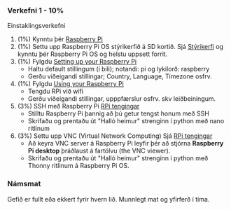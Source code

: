 ### Verkefni 1 - 10% 
Einstaklingsverkefni

1. (1%) Kynntu þér [Raspberry Pi](https://github.com/VESM3/H20/wiki/Raspberry-Pi)
2. (1%) Settu upp Raspberry Pi OS stýrikerfið á SD kortið. Sjá [Stýrikerfi](https://github.com/VESM3/H20/wiki/St%C3%BDrikerfi) og kynntu þér Raspberry Pi OS og helstu uppsett forrit.
4. (1%) Fylgdu [Setting up your Raspberry Pi](https://projects.raspberrypi.org/en/projects/raspberry-pi-setting-up/3)
   - Haltu default stillingum (í bili); notandi: pi  og lykilorð: raspberry
   - Gerðu viðeigandi stillingar; Country, Language, Timezone  osfrv.
5. (1%) Fylgdu [Using your Raspberry Pi](https://projects.raspberrypi.org/en/projects/raspberry-pi-using)
   - Tengdu RPi við wifi
   - Gerðu viðeigandi stillingar, upppfærslur osfrv. skv leiðbeiningum.
6. (3%) SSH með Raspberry Pi [RPi tengingar](https://github.com/VESM3/H20/wiki/RPi-tengingar)
   - Stilltu Raspberry Pi þannig að þú getur tengst honum með SSH 
   - Skrifaðu og prentaðu út "Halló heimur" strenginn í python með nano ritlinum
7. (3%) Settu upp VNC (Virtual Network Computing) Sjá [RPi tengingar](https://github.com/VESM3/H20/wiki/RPi-tengingar)
   - Að keyra VNC server á Raspberry Pi leyfir þér að stjórna **Raspberry Pi desktop** þráðlaust á fartölvu (the VNC viewer).
   - Skrifaðu og prentaðu út "Halló heimur" strenginn í python með Thonny ritlinum á Raspberry Pi OS.


### Námsmat

Gefið er fullt eða ekkert fyrir hvern lið.
Munnlegt mat og yfirferð í tíma.

